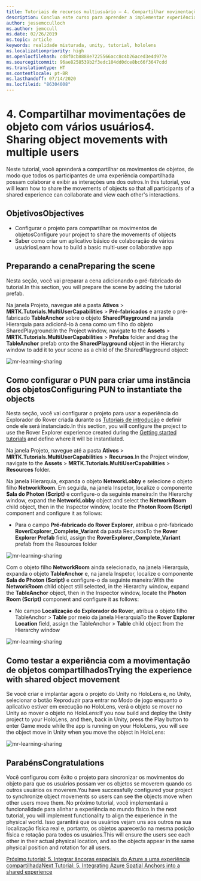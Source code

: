 ```yaml
---
title: Tutoriais de recursos multiusuário – 4. Compartilhar movimentações de objeto com vários usuários
description: Conclua este curso para aprender a implementar experiências compartilhadas de vários usuários em um aplicativo do HoloLens 2.
author: jessemcculloch
ms.author: jemccull
ms.date: 02/26/2019
ms.topic: article
keywords: realidade misturada, unity, tutorial, hololens
ms.localizationpriority: high
ms.openlocfilehash: cd8f0cb8888e7225566acc8c4b26aced3e4d977e
ms.sourcegitcommit: 96ae8258539b2f3edc104dd0dce8bc66f3647cdd
ms.translationtype: HT
ms.contentlocale: pt-BR
ms.lasthandoff: 07/14/2020
ms.locfileid: "86304008"
---
```

# <a name="4-sharing-object-movements-with-multiple-users"></a><span data-ttu-id="3172b-105">4. Compartilhar movimentações de objeto com vários usuários</span><span class="sxs-lookup"><span data-stu-id="3172b-105">4. Sharing object movements with multiple users</span></span>

<span data-ttu-id="3172b-106">Neste tutorial, você aprenderá a compartilhar os movimentos de objetos, de modo que todos os participantes de uma experiência compartilhada possam colaborar e exibir as interações uns dos outros.</span><span class="sxs-lookup"><span data-stu-id="3172b-106">In this tutorial, you will learn how to share the movements of objects so that all participants of a shared experience can collaborate and view each other's interactions.</span></span>

## <a name="objectives"></a><span data-ttu-id="3172b-107">Objetivos</span><span class="sxs-lookup"><span data-stu-id="3172b-107">Objectives</span></span>

* <span data-ttu-id="3172b-108">Configurar o projeto para compartilhar os movimentos de objetos</span><span class="sxs-lookup"><span data-stu-id="3172b-108">Configure your project to share the movements of objects</span></span>
* <span data-ttu-id="3172b-109">Saber como criar um aplicativo básico de colaboração de vários usuários</span><span class="sxs-lookup"><span data-stu-id="3172b-109">Learn how to build a basic multi-user collaborative app</span></span>

## <a name="preparing-the-scene"></a><span data-ttu-id="3172b-110">Preparando a cena</span><span class="sxs-lookup"><span data-stu-id="3172b-110">Preparing the scene</span></span>

<span data-ttu-id="3172b-111">Nesta seção, você vai preparar a cena adicionando o pré-fabricado do tutorial.</span><span class="sxs-lookup"><span data-stu-id="3172b-111">In this section, you will prepare the scene by adding the tutorial prefab.</span></span>

<span data-ttu-id="3172b-112">Na janela Projeto, navegue até a pasta **Ativos** > **MRTK.Tutorials.MultiUserCapabilities** > **Pré-fabricados** e arraste o pré-fabricado **TableAnchor** sobre o objeto **SharedPlayground** na janela Hierarquia para adicioná-lo à cena como um filho do objeto SharedPlayground:</span><span class="sxs-lookup"><span data-stu-id="3172b-112">In the Project window, navigate to the **Assets** > **MRTK.Tutorials.MultiUserCapabilities** > **Prefabs** folder and drag the **TableAnchor** prefab onto the **SharedPlayground** object in the Hierarchy window to add it to your scene as a child of the SharedPlayground object:</span></span>

![mr-learning-sharing](images/mr-learning-sharing/sharing-04-section1-step1-1.png)

## <a name="configuring-pun-to-instantiate-the-objects"></a><span data-ttu-id="3172b-114">Como configurar o PUN para criar uma instância dos objetos</span><span class="sxs-lookup"><span data-stu-id="3172b-114">Configuring PUN to instantiate the objects</span></span>

<span data-ttu-id="3172b-115">Nesta seção, você vai configurar o projeto para usar a experiência do Explorador do Rover criada durante os [Tutoriais de introdução](mr-learning-base-01.md) e definir onde ele será instanciado.</span><span class="sxs-lookup"><span data-stu-id="3172b-115">In this section, you will configure the project to use the Rover Explorer experience created during the [Getting started tutorials](mr-learning-base-01.md) and define where it will be instantiated.</span></span>

<span data-ttu-id="3172b-116">Na janela Projeto, navegue até a pasta **Ativos** > **MRTK.Tutorials.MultiUserCapabilities** > **Recursos**.</span><span class="sxs-lookup"><span data-stu-id="3172b-116">In the Project window, navigate to the **Assets** > **MRTK.Tutorials.MultiUserCapabilities** > **Resources** folder.</span></span>

<span data-ttu-id="3172b-117">Na janela Hierarquia, expanda o objeto **NetworkLobby** e selecione o objeto filho **NetworkRoom**. Em seguida, na janela Inspetor, localize o componente **Sala do Photon (Script)** e configure-o da seguinte maneira:</span><span class="sxs-lookup"><span data-stu-id="3172b-117">In the Hierarchy window, expand the **NetworkLobby** object and select the **NetworkRoom** child object, then in the Inspector window, locate the **Photon Room (Script)** component and configure it as follows:</span></span>

* <span data-ttu-id="3172b-118">Para o campo **Pré-fabricado do Rover Explorer**, atribua o pré-fabricado **RoverExplorer_Complete_Variant** da pasta Recursos</span><span class="sxs-lookup"><span data-stu-id="3172b-118">To the **Rover Explorer Prefab** field, assign the **RoverExplorer_Complete_Variant** prefab from the Resources folder</span></span>

![mr-learning-sharing](images/mr-learning-sharing/sharing-04-section2-step1-1.png)

<span data-ttu-id="3172b-120">Com o objeto filho **NetworkRoom** ainda selecionado, na janela Hierarquia, expanda o objeto **TableAnchor** e, na janela Inspetor, localize o componente **Sala do Photon (Script)** e configure-o da seguinte maneira:</span><span class="sxs-lookup"><span data-stu-id="3172b-120">With the **NetworkRoom** child object still selected, in the Hierarchy window, expand the **TableAnchor** object, then in the Inspector window, locate the **Photon Room (Script)** component and configure it as follows:</span></span>

* <span data-ttu-id="3172b-121">No campo **Localização do Explorador do Rover**, atribua o objeto filho TableAnchor > **Table** por meio da janela Hierarquia</span><span class="sxs-lookup"><span data-stu-id="3172b-121">To the **Rover Explorer Location** field, assign the TableAnchor > **Table** child object from the Hierarchy window</span></span>

![mr-learning-sharing](images/mr-learning-sharing/sharing-04-section2-step1-2.png)

## <a name="trying-the-experience-with-shared-object-movement"></a><span data-ttu-id="3172b-123">Como testar a experiência com a movimentação de objetos compartilhados</span><span class="sxs-lookup"><span data-stu-id="3172b-123">Trying the experience with shared object movement</span></span>

<span data-ttu-id="3172b-124">Se você criar e implantar agora o projeto do Unity no HoloLens e, no Unity, selecionar o botão Reproduzir para entrar no Modo de jogo enquanto o aplicativo estiver em execução no HoloLens, verá o objeto se mover no Unity ao mover o objeto no HoloLens:</span><span class="sxs-lookup"><span data-stu-id="3172b-124">If you now build and deploy the Unity project to your HoloLens, and then, back in Unity, press the Play button to enter Game mode while the app is running on your HoloLens, you will see the object move in Unity when you move the object in HoloLens:</span></span>

![mr-learning-sharing](images/mr-learning-sharing/sharing-04-section3-step1-1.gif)

## <a name="congratulations"></a><span data-ttu-id="3172b-126">Parabéns</span><span class="sxs-lookup"><span data-stu-id="3172b-126">Congratulations</span></span>

<span data-ttu-id="3172b-127">Você configurou com êxito o projeto para sincronizar os movimentos do objeto para que os usuários possam ver os objetos se moverem quando os outros usuários os moverem.</span><span class="sxs-lookup"><span data-stu-id="3172b-127">You have successfully configured your project to synchronize object movements so users can see the objects move when other users move them.</span></span> <span data-ttu-id="3172b-128">No próximo tutorial, você implementará a funcionalidade para alinhar a experiência no mundo físico.</span><span class="sxs-lookup"><span data-stu-id="3172b-128">In the next tutorial, you will implement functionality to align the experience in the physical world.</span></span> <span data-ttu-id="3172b-129">Isso garantirá que os usuários vejam uns aos outros na sua localização física real e, portanto, os objetos aparecerão na mesma posição física e rotação para todos os usuários.</span><span class="sxs-lookup"><span data-stu-id="3172b-129">This will ensure the users see each other in their actual physical location, and so the objects appear in the same physical position and rotation for all users.</span></span>

[<span data-ttu-id="3172b-130">Próximo tutorial: 5. Integrar âncoras espaciais do Azure a uma experiência compartilhada</span><span class="sxs-lookup"><span data-stu-id="3172b-130">Next Tutorial: 5. Integrating Azure Spatial Anchors into a shared experience</span></span>](mr-learning-sharing-05.md)
